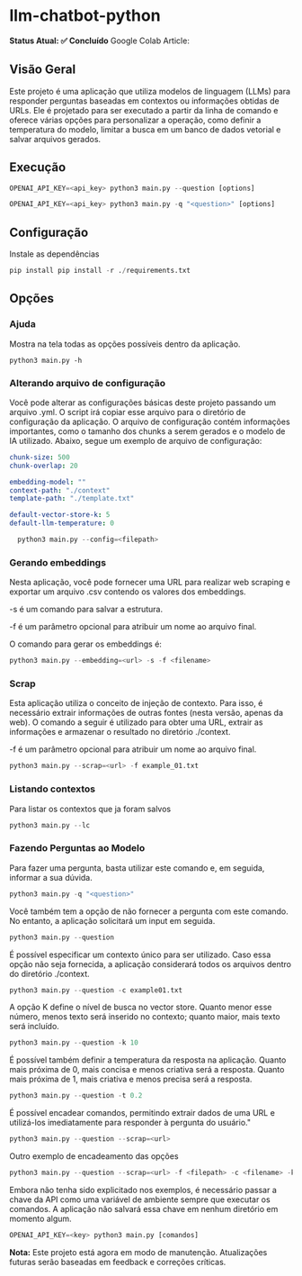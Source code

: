 # llm-chatbot-python

**Status Atual: ✅ Concluído**
Google Colab Article: 



## Visão Geral

Este projeto é uma aplicação que utiliza modelos de linguagem (LLMs) para responder perguntas baseadas em contextos ou informações obtidas de URLs. Ele é projetado para ser executado a partir da linha de comando e oferece várias opções para personalizar a operação, como definir a temperatura do modelo, limitar a busca em um banco de dados vetorial e salvar arquivos gerados.

## Execução

```python
OPENAI_API_KEY=<api_key> python3 main.py --question [options]
```

```python
OPENAI_API_KEY=<api_key> python3 main.py -q "<question>" [options] 
```


## Configuração 
Instale as dependências 
```python
pip install pip install -r ./requirements.txt
```

## Opções
### Ajuda
Mostra na tela todas as opções possíveis dentro da aplicação.
```
python3 main.py -h
```
### Alterando arquivo de configuração
Você pode alterar as configurações básicas deste projeto passando um arquivo <file>.yml. O script irá copiar esse arquivo para o diretório de configuração da aplicação. O arquivo de configuração contém informações importantes, como o tamanho dos chunks a serem gerados e o modelo de IA utilizado. Abaixo, segue um exemplo de arquivo de configuração:
```yaml
chunk-size: 500
chunk-overlap: 20

embedding-model: ""
context-path: "./context"
template-path: "./template.txt"

default-vector-store-k: 5
default-llm-temperature: 0
```
```python
  python3 main.py --config=<filepath>
```

### Gerando embeddings
Nesta aplicação, você pode fornecer uma URL para realizar web scraping e exportar um arquivo .csv contendo os valores dos embeddings.

-s é um comando para salvar a estrutura.

-f é um parâmetro opcional para atribuir um nome ao arquivo final.

O comando para gerar os embeddings é:
```python
python3 main.py --embedding=<url> -s -f <filename>
```

### Scrap
Esta aplicação utiliza o conceito de injeção de contexto. Para isso, é necessário extrair informações de outras fontes (nesta versão, apenas da web). O comando a seguir é utilizado para obter uma URL, extrair as informações e armazenar o resultado no diretório ./context.

-f é um parâmetro opcional para atribuir um nome ao arquivo final.
```python
python3 main.py --scrap=<url> -f example_01.txt
```

### Listando contextos
Para listar os contextos que ja foram salvos 
```python
python3 main.py --lc
```
### Fazendo Perguntas ao Modelo 
Para fazer uma pergunta, basta utilizar este comando e, em seguida, informar a sua dúvida.
```python
python3 main.py -q "<question>"
```
Você também tem a opção de não fornecer a pergunta com este comando. No entanto, a aplicação solicitará um input em seguida.
```python
python3 main.py --question
```
É possível especificar um contexto único para ser utilizado. Caso essa opção não seja fornecida, a aplicação considerará todos os arquivos dentro do diretório ./context.
```python
python3 main.py --question -c example01.txt
```
A opção K define o nível de busca no vector store. Quanto menor esse número, menos texto será inserido no contexto; quanto maior, mais texto será incluído.
```python
python3 main.py --question -k 10
```
É possível também definir a temperatura da resposta na aplicação. Quanto mais próxima de 0, mais concisa e menos criativa será a resposta. Quanto mais próxima de 1, mais criativa e menos precisa será a resposta.
```python
python3 main.py --question -t 0.2
```

É possível encadear comandos, permitindo extrair dados de uma URL e utilizá-los imediatamente para responder à pergunta do usuário."
```python
python3 main.py --question --scrap=<url>
```
Outro exemplo de encadeamento das opções
```python
python3 main.py --question --scrap=<url> -f <filepath> -c <filename> -k 10 -t 0.9 --config=<filepath>
```

Embora não tenha sido explicitado nos exemplos, é necessário passar a chave da API como uma variável de ambiente sempre que executar os comandos. A aplicação não salvará essa chave em nenhum diretório em momento algum.
```python
OPENAI_API_KEY=<key> python3 main.py [comandos]
```

**Nota:** Este projeto está agora em modo de manutenção. Atualizações futuras serão baseadas em feedback e correções críticas.


